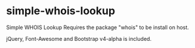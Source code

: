 # simple-whois-lookup
Simple WHOIS Lookup
Requires the package "whois" to be install on host.

jQuery, Font-Awesome and Bootstrap v4-alpha is included.
